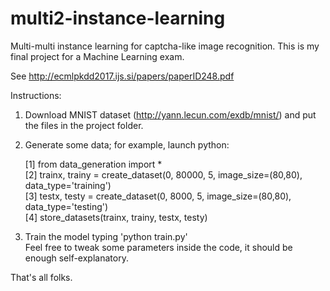 # multi2-instance-learning
Multi-multi instance learning for captcha-like image recognition. This is my final project for a Machine Learning exam.

See http://ecmlpkdd2017.ijs.si/papers/paperID248.pdf

Instructions:
1) Download MNIST dataset (http://yann.lecun.com/exdb/mnist/) and put the files in the project folder. 
2) Generate some data; for example, launch python:

    [1] from data_generation import *  
    [2] trainx, trainy = create_dataset(0, 80000, 5, image_size=(80,80), data_type='training')  
    [3] testx, testy = create_dataset(0, 8000, 5, image_size=(80,80), data_type='testing')  
    [4] store_datasets(trainx, trainy, testx, testy)  

3) Train the model typing 'python train.py'  
   Feel free to tweak some parameters inside the code, it should be enough self-explanatory.
   
That's all folks.
    
    
